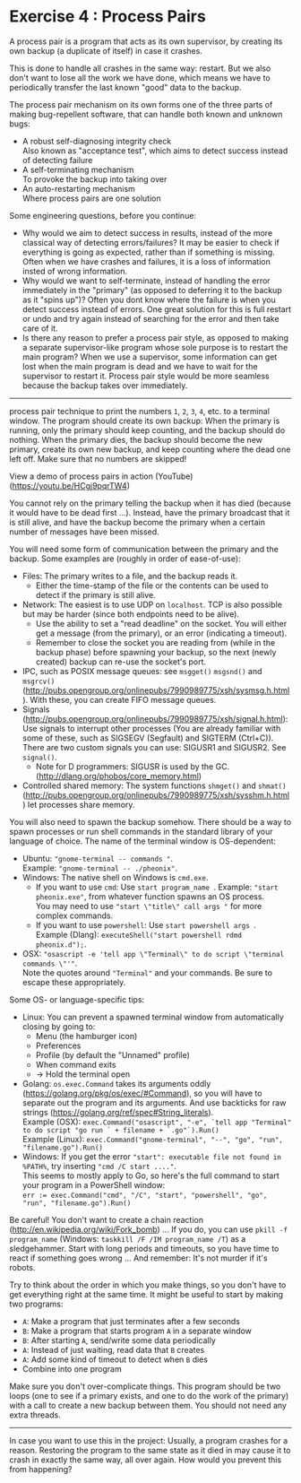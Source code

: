 Exercise 4 : Process Pairs
==========================

A process pair is a program that acts as its own supervisor, by creating its own backup (a duplicate of itself) in case it crashes.

This is done to handle all crashes in the same way: restart. But we also don't want to lose all the work we have done, which means we have to periodically transfer the last known "good" data to the backup.

The process pair mechanism on its own forms one of the three parts of making bug-repellent software, that can handle both known and unknown bugs:

- A robust self-diagnosing integrity check  
  Also known as "acceptance test", which aims to detect success instead of detecting failure
- A self-terminating mechanism  
  To provoke the backup into taking over
- An auto-restarting mechanism  
  Where process pairs are one solution

Some engineering questions, before you continue:

- Why would we aim to detect success in results, instead of the more classical way of detecting errors/failures?
It may be easier to check if everything is going as expected, rather than if something is missing. Often when we have crashes and failures, it is a loss of information insted of wrong information.
- Why would we want to self-terminate, instead of handling the error immediately in the "primary" (as opposed to deferring it to the backup as it "spins up")?
Often you dont know where the failure is when you detect success instead of errors. One great solution for this is full restart or undo and try again instead of searching for the error and then take care of it.
- Is there any reason to prefer a process pair style, as opposed to making a separate supervisor-like program whose sole purpose is to restart the main program?
When we use a supervisor, some information can get lost when the main program is dead and we have to wait for the supervisor to restart it. Process pair style would be more seamless because the backup takes over immediately.

---

process pair technique to print the numbers `1`, `2`, `3`, `4`, etc. to a terminal window. The program should create its own backup: When the primary is running, only the primary should keep counting, and the backup should do nothing. When the primary dies, the backup should become the new primary, create its own new backup, and keep counting where the dead one left off. Make sure that no numbers are skipped!

View a demo of process pairs in action (YouTube) (https://youtu.be/HCgj9pqrTW4)

You cannot rely on the primary telling the backup when it has died (because it would have to be dead first ...). Instead, have the primary broadcast that it is still alive, and have the backup become the primary when a certain number of messages have been missed.

You will need some form of communication between the primary and the backup. Some examples are (roughly in order of ease-of-use):

- Files: The primary writes to a file, and the backup reads it.
  - Either the time-stamp of the file or the contents can be used to detect if the primary is still alive.
- Network: The easiest is to use UDP on `localhost`. TCP is also possible but may be harder (since both endpoints need to be alive).
  - Use the ability to set a "read deadline" on the socket. You will either get a message (from the primary), or an error (indicating a timeout).
  - Remember to close the socket you are reading from (while in the backup phase) before spawning your backup, so the next (newly created) backup can re-use the socket's port.
- IPC, such as POSIX message queues: see `msgget()` `msgsnd()` and `msgrcv()` (http://pubs.opengroup.org/onlinepubs/7990989775/xsh/sysmsg.h.html). With these, you can create FIFO message queues.
- Signals (http://pubs.opengroup.org/onlinepubs/7990989775/xsh/signal.h.html): Use signals to interrupt other processes (You are already familiar with some of these, such as SIGSEGV (Segfault) and SIGTERM (Ctrl+C)). There are two custom signals you can use: SIGUSR1 and SIGUSR2. See `signal()`.
  - Note for D programmers: SIGUSR is used by the GC. (http://dlang.org/phobos/core_memory.html)
- Controlled shared memory: The system functions `shmget()` and `shmat()` (http://pubs.opengroup.org/onlinepubs/7990989775/xsh/sysshm.h.html) let processes share memory.

You will also need to spawn the backup somehow. There should be a way to spawn processes or run shell commands in the standard library of your language of choice. The name of the terminal window is OS-dependent:

- Ubuntu: `"gnome-terminal -- commands "`.  
   Example: `"gnome-terminal -- ./pheonix"`.
- Windows: The native shell on Windows is `cmd.exe`.
  - If you want to use `cmd`: Use `start program_name `.
    Example: `"start pheonix.exe"`, from whatever function spawns an OS process.  
    You may need to use `"start \"title\" call args "` for more complex commands.
  - If you want to use `powershell`: Use `start powershell args `.  
    Example (Dlang): `executeShell("start powershell rdmd pheonix.d");`.
- OSX: `"osascript -e 'tell app \"Terminal\" to do script \"terminal commands \"'"`.  
   Note the quotes around `"Terminal"` and your commands. Be sure to escape these appropriately.

Some OS- or language-specific tips:

- Linux: You can prevent a spawned terminal window from automatically closing by going to:
  - Menu (the hamburger icon)
  - Preferences
  - Profile (by default the "Unnamed" profile)
  - When command exits
  - -> Hold the terminal open
- Golang: `os.exec.Command` takes its arguments oddly (https://golang.org/pkg/os/exec/#Command), so you will have to separate out the program and its arguments. And use backticks for raw strings (https://golang.org/ref/spec#String_literals).  
   Example (OSX): ``exec.Command("osascript", "-e", `tell app "Terminal" to do script "go run ` + filename + `.go"`).Run()``  
   Example (Linux): `exec.Command("gnome-terminal", "--", "go", "run", "filename.go").Run()`
- Windows: If you get the error `"start": executable file not found in %PATH%`, try inserting `"cmd /C start ...."`.  
   This seems to mostly apply to Go, so here's the full command to start your program in a PowerShell window:  
   `err := exec.Command("cmd", "/C", "start", "powershell", "go", "run", "filename.go").Run()`

Be careful! You don't want to create a chain reaction (http://en.wikipedia.org/wiki/Fork_bomb) ... If you do, you can use `pkill -f program_name` (Windows: `taskkill /F /IM program_name /T`) as a sledgehammer. Start with long periods and timeouts, so you have time to react if something goes wrong ... And remember: It's not murder if it's robots.

Try to think about the order in which you make things, so you don't have to get everything right at the same time. It might be useful to start by making two programs:

- `A`: Make a program that just terminates after a few seconds
- `B`: Make a program that starts program `A` in a separate window
- `B`: After starting `A`, send/write some data periodically
- `A`: Instead of just waiting, read data that `B` creates
- `A`: Add some kind of timeout to detect when `B` dies
- Combine into one program

Make sure you don't over-complicate things. This program should be two loops (one to see if a primary exists, and one to do the work of the primary) with a call to create a new backup between them. You should not need any extra threads.

---

In case you want to use this in the project: Usually, a program crashes for a reason. Restoring the program to the same state as it died in may cause it to crash in exactly the same way, all over again. How would you prevent this from happening?
